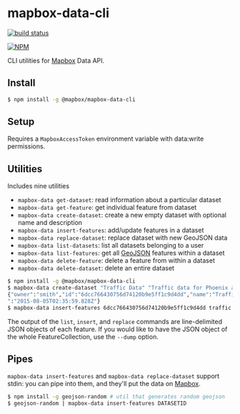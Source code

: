 # mapbox-data-cli

[![build status](https://secure.travis-ci.org/mapbox/mapbox-data-cli.png)](http://travis-ci.org/mapbox/mapbox-data-cli)

[![NPM](https://nodei.co/npm/mapbox-data-cli.png?downloads=true&downloadRank=true&stars=true)](https://nodei.co/npm/mapbox-data-cli/)

CLI utilities for [Mapbox](https://www.mapbox.com/) Data API.

## Install

```sh
$ npm install -g @mapbox/mapbox-data-cli
```

## Setup

Requires a `MapboxAccessToken` environment variable with data:write permissions.

## Utilities

Includes nine utilities

* `mapbox-data get-dataset`: read information about a particular dataset
* `mapbox-data get-feature`: get individual feature from dataset
* `mapbox-data create-dataset`: create a new empty dataset with optional name and description
* `mapbox-data insert-features`: add/update features in a dataset
* `mapbox-data replace-dataset`: replace dataset with new GeoJSON data
* `mapbox-data list-datasets`: list all datasets belonging to a user
* `mapbox-data list-features`: get all [GeoJSON](http://geojson.org/) features within a dataset
* `mapbox-data delete-feature`: delete a feature from within a dataset
* `mapbox-data delete-dataset`: delete an entire dataset


```sh
$ npm install -g @mapbox/mapbox-data-cli
$ mapbox-data create-dataset "Traffic Data" "Traffic data for Phoenix area"
{"owner":"smith","id":"6dcc766430756d74120b9e5ff1c9d4dd","name":"Traffic Patterns,","description":"Traffic in the Pheonix Valley","created":"2015-08-05T02:35:59.828Z","modifie$
":"2015-08-05T02:35:59.828Z"}
$ mapbox-data insert-features 6dcc766430756d74120b9e5ff1c9d4dd traffic.json
```

The output of the `list`, `insert`, and `replace` commands are line-delimited JSON objects of each feature. If you would like to have the JSON object of the whole FeatureCollection, use the `--dump` option.

## Pipes

`mapbox-data insert-features` and `mapbox-data replace-dataset` support stdin: you can pipe
into them, and they'll put the data on [Mapbox](https://www.mapbox.com/).

```sh
$ npm install -g geojson-random # util that generates random geojson
$ geojson-random | mapbox-data insert-features DATASETID
```
